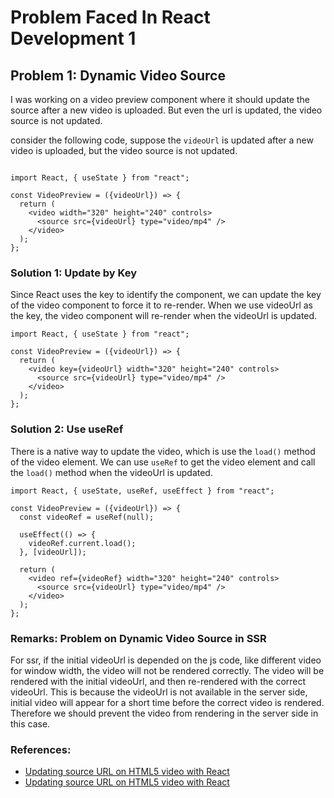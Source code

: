 # Problem Faced In React Development 1


## Problem 1: Dynamic Video Source

I was working on a video preview component where it should update the source after a new video is uploaded. But even the url is updated, the video source is not updated. 

consider the following code, suppose the `videoUrl` is updated after a new video is uploaded, but the video source is not updated.

```tsx

import React, { useState } from "react";

const VideoPreview = ({videoUrl}) => {
  return (
    <video width="320" height="240" controls>
      <source src={videoUrl} type="video/mp4" />
    </video>
  );
};
```

### Solution 1: Update by Key

Since React uses the key to identify the component, we can update the key of the video component to force it to re-render. When we use videoUrl as the key, the video component will re-render when the videoUrl is updated.

```tsx
import React, { useState } from "react";

const VideoPreview = ({videoUrl}) => {
  return (
    <video key={videoUrl} width="320" height="240" controls>
      <source src={videoUrl} type="video/mp4" />
    </video>
  );
};
```

### Solution 2: Use useRef

There is a native way to update the video, which is use the `load()` method of the video element. We can use `useRef` to get the video element and call the `load()` method when the videoUrl is updated.

```tsx
import React, { useState, useRef, useEffect } from "react";

const VideoPreview = ({videoUrl}) => {
  const videoRef = useRef(null);

  useEffect(() => {
    videoRef.current.load();
  }, [videoUrl]);

  return (
    <video ref={videoRef} width="320" height="240" controls>
      <source src={videoUrl} type="video/mp4" />
    </video>
  );
};
```

### Remarks: Problem on Dynamic Video Source in SSR

For ssr, if the initial videoUrl is depended on the js code, like different video for window width, the video will not be rendered correctly. The video will be rendered with the initial videoUrl, and then re-rendered with the correct videoUrl. This is because the videoUrl is not available in the server side, initial video will appear for a short time before the correct video is rendered. Therefore we should prevent the video from rendering in the server side in this case.

### References:
- [Updating source URL on HTML5 video with React](https://stackoverflow.com/questions/3732562/can-i-use-javascript-to-dynamically-change-a-videos-source)
- [Updating source URL on HTML5 video with React](https://stackoverflow.com/questions/41303012/updating-source-url-on-html5-video-with-react)

